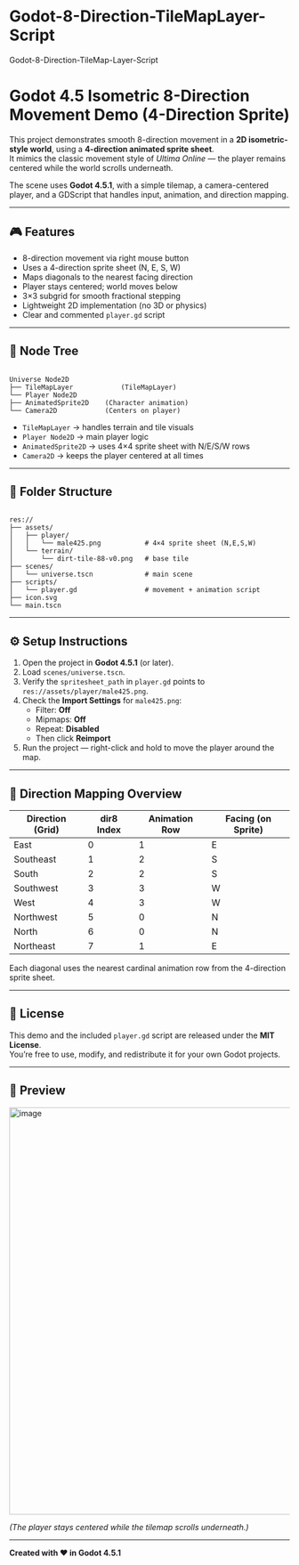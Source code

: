 # Godot-8-Direction-TileMapLayer-Script
Godot-8-Direction-TileMap-Layer-Script

# Godot 4.5 Isometric 8-Direction Movement Demo (4-Direction Sprite)

This project demonstrates smooth 8-direction movement in a **2D isometric-style world**, using a **4-direction animated sprite sheet**.  
It mimics the classic movement style of *Ultima Online* — the player remains centered while the world scrolls underneath.

The scene uses **Godot 4.5.1**, with a simple tilemap, a camera-centered player, and a GDScript that handles input, animation, and direction mapping.

---

## 🎮 Features

- 8-direction movement via right mouse button  
- Uses a 4-direction sprite sheet (N, E, S, W)  
- Maps diagonals to the nearest facing direction  
- Player stays centered; world moves below  
- 3×3 subgrid for smooth fractional stepping  
- Lightweight 2D implementation (no 3D or physics)  
- Clear and commented `player.gd` script  

---

## 🧩 Node Tree

```

Universe Node2D
├── TileMapLayer            (TileMapLayer)
└── Player Node2D
├── AnimatedSprite2D    (Character animation)
└── Camera2D            (Centers on player)

```

- `TileMapLayer` → handles terrain and tile visuals  
- `Player Node2D` → main player logic  
- `AnimatedSprite2D` → uses 4×4 sprite sheet with N/E/S/W rows  
- `Camera2D` → keeps the player centered at all times  

---

## 📁 Folder Structure

```

res://
├── assets/
│   ├── player/
│   │   └── male425.png           # 4×4 sprite sheet (N,E,S,W)
│   └── terrain/
│       └── dirt-tile-88-v0.png   # base tile
├── scenes/
│   └── universe.tscn             # main scene
├── scripts/
│   └── player.gd                 # movement + animation script
├── icon.svg
└── main.tscn

```

---

## ⚙️ Setup Instructions

1. Open the project in **Godot 4.5.1** (or later).  
2. Load `scenes/universe.tscn`.  
3. Verify the `spritesheet_path` in `player.gd` points to `res://assets/player/male425.png`.  
4. Check the **Import Settings** for `male425.png`:
   - Filter: **Off**  
   - Mipmaps: **Off**  
   - Repeat: **Disabled**  
   - Then click **Reimport**
5. Run the project — right-click and hold to move the player around the map.

---

## 🧠 Direction Mapping Overview

| Direction (Grid) | dir8 Index | Animation Row | Facing (on Sprite) |
|------------------|-------------|----------------|--------------------|
| East             | 0           | 1              | E |
| Southeast        | 1           | 2              | S |
| South            | 2           | 2              | S |
| Southwest        | 3           | 3              | W |
| West             | 4           | 3              | W |
| Northwest        | 5           | 0              | N |
| North            | 6           | 0              | N |
| Northeast        | 7           | 1              | E |

Each diagonal uses the nearest cardinal animation row from the 4-direction sprite sheet.

---

## 📜 License

This demo and the included `player.gd` script are released under the **MIT License**.  
You’re free to use, modify, and redistribute it for your own Godot projects.

---

## 📸 Preview

<img width="1164" height="732" alt="image" src="https://github.com/user-attachments/assets/eaa90164-fa9b-41c3-9085-a6807703be3f" />

*(The player stays centered while the tilemap scrolls underneath.)*

---

**Created with ❤️ in Godot 4.5.1**
